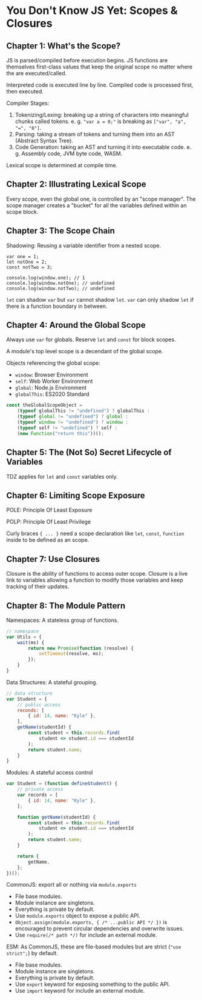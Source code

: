 # You Don't Know JS Yet: Scopes & Closures

## Chapter 1: What's the Scope?

JS is parsed/compiled before execution begins. JS functions are themselves first-class values that keep the original scope no matter where the are executed/called.

Interpreted code is executed line by line. Compiled code is processed first, then executed.

Compiler Stages:

1. Tokenizing/Lexing: breaking up a string of characters into meaningful chunks called tokens. e. g. `"var a = 0;"` is breaking as `["var", "a", "=", "0"]`.
2. Parsing: taking a stream of tokens and turning them into an AST (Abstract Syntax Tree).
3. Code Generation: taking an AST and turning it into executable code. e. g. Assembly code, JVM byte code, WASM.

Lexical scope is determined at compile time.

## Chapter 2: Illustrating Lexical Scope

Every scope, even the global one, is controlled by an "scope manager". The scope manager creates a "bucket" for all the variables defined within an scope block.

## Chapter 3: The Scope Chain

Shadowing: Reusing a variable identifier from a nested scope.

```
var one = 1;
let notOne = 2;
const notTwo = 3;

console.log(window.one); // 1
console.log(window.notOne); // undefined
console.log(window.notTwo); // undefined
```

`let` can shadow `var` but `var` cannot shadow `let`. `var` can only shadow `let` if there is a function boundary in between.

## Chapter 4: Around the Global Scope

Always use `var` for globals. Reserve `let` and `const` for block scopes.

A module's top level scope is a decendant of the global scope.

Objects referencing the global scope:

* `window`: Browser Environment
* `self`: Web Worker Environment
* `global`: Node.js Environment
* `globalThis`: ES2020 Standard

```js
const theGlobalScopeObject =
    (typeof globalThis != "undefined") ? globalThis :
    (typeof global != "undefined") ? global :
    (typeof window != "undefined") ? window :
    (typeof self != "undefined") ? self :
    (new Function("return this"))();
```

## Chapter 5: The (Not So) Secret Lifecycle of Variables

TDZ applies for `let` and `const` variables only.

## Chapter 6: Limiting Scope Exposure

POLE: Principle Of Least Exposure

POLP: Principle Of Least Privilege

Curly braces `{ ... }` need a scope declaration like `let`, `const`, `function` inside to be defined as an scope.

## Chapter 7: Use Closures

Closure is the ability of functions to access outer scope. Closure is a live link to variables allowing a function to modify those variables and keep tracking of their updates.

## Chapter 8: The Module Pattern

Namespaces: A stateless group of functions.
```js
// namespace
var Utils = {
    wait(ms) {
        return new Promise(function (resolve) {
            setTimeout(resolve, ms);
        });
    }
}
```

Data Structures: A stateful grouping.
```js
// data structure
var Student = {
    // public access
    reconds: [
        { id: 14, name: "Kyle" },
    ],
    getName(studentId) {
        const student = this.records.find(
            student => student.id === studentId
        );
        return student.name;
    }
}
```

Modules: A stateful access control
```js
var Student = (function defineStudent() {
    // private access
    var records = [
        { id: 14, name: "Kyle" },
    ];

    function getName(studentId) {
        const student = this.records.find(
            student => student.id === studentId
        );
        return student.name;
    }

    return {
        getName,
    };
})();
```

CommonJS: export all or nothing via `module.exports`

* File base modules.
* Module instance are singletons.
* Everything is private by default.
* Use `module.exports` object to expose a public API.
* `Object.assign(module.exports, { /* ...public API */ })` is encouraged to prevent circular dependencies and overwrite issues.
* Use `require(/* path */)` for include an external module.

ESM: As CommonJS, these are file-based modules but are strict (`"use strict";`) by default.

* File base modules.
* Module instance are singletons.
* Everything is private by default.
* Use `export` keyword for exposing something to the public API.
* Use `import` keyword for include an external module.

